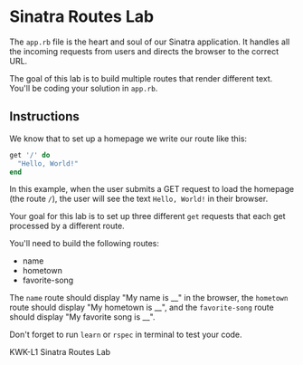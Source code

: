 # Sinatra Routes Lab

The `app.rb` file is the heart and soul of our Sinatra application. It handles
all the incoming requests from users and directs the browser to the correct URL.

The goal of this lab is to build multiple routes that render different text.
You'll be coding your solution in `app.rb`.

## Instructions

We know that to set up a homepage we write our route like this:

```ruby
get '/' do
  "Hello, World!"
end
```

In this example, when the user submits a GET request to load the homepage (the
route `/`), the user will see the text `Hello, World!` in their browser.

Your goal for this lab is to set up three different `get` requests that each get
processed by a different route.

You'll need to build the following routes:

+ name
+ hometown
+ favorite-song

The `name` route should display "My name is \_\_" in the browser, the `hometown`
route should display "My hometown is \_\_", and the `favorite-song` route should
display "My favorite song is \_\_".

Don't forget to run `learn` or `rspec` in terminal to test your code.

<p data-visibility='hidden'>KWK-L1 Sinatra Routes Lab</p>

